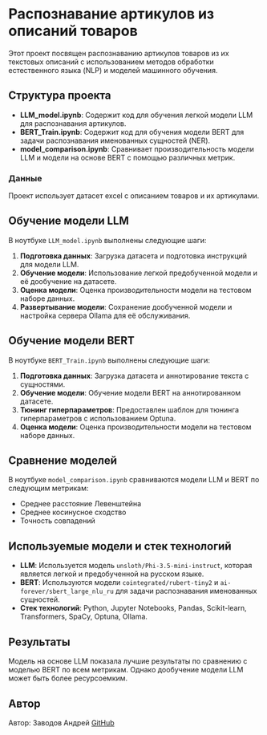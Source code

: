 # Распознавание артикулов из описаний товаров

Этот проект посвящен распознаванию артикулов товаров из их текстовых описаний с использованием методов обработки естественного языка (NLP) и моделей машинного обучения.

## Структура проекта

- **LLM_model.ipynb**: Содержит код для обучения легкой модели LLM для распознавания артикулов.
- **BERT_Train.ipynb**: Содержит код для обучения модели BERT для задачи распознавания именованных сущностей (NER).
- **model_comparison.ipynb**: Сравнивает производительность модели LLM и модели на основе BERT с помощью различных метрик.

### Данные

Проект использует датасет excel с описанием товаров и их артикулами.

## Обучение модели LLM

В ноутбуке `LLM_model.ipynb` выполнены следующие шаги:

1. **Подготовка данных**: Загрузка датасета и подготовка инструкций для модели LLM.
2. **Обучение модели**: Использование легкой предобученной модели и её дообучение на датасете.
3. **Оценка модели**: Оценка производительности модели на тестовом наборе данных.
4. **Развертывание модели**: Сохранение дообученной модели и настройка сервера Ollama для её обслуживания.

## Обучение модели BERT

В ноутбуке `BERT_Train.ipynb` выполнены следующие шаги:

1. **Подготовка данных**: Загрузка датасета и аннотирование текста с сущностями.
2. **Обучение модели**: Обучение модели BERT на аннотированном датасете.
3. **Тюнинг гиперпараметров**: Предоставлен шаблон для тюнинга гиперпараметров с использованием Optuna.
4. **Оценка модели**: Оценка производительности модели на тестовом наборе данных.

## Сравнение моделей

В ноутбуке `model_comparison.ipynb` сравниваются модели LLM и BERT по следующим метрикам:

- Среднее расстояние Левенштейна
- Среднее косинусное сходство
- Точность совпадений

## Используемые модели и стек технологий

- **LLM**: Используется модель `unsloth/Phi-3.5-mini-instruct`, которая является легкой и предобученной на русском языке.
- **BERT**: Используются модели `cointegrated/rubert-tiny2` и `ai-forever/sbert_large_nlu_ru` для задачи распознавания именованных сущностей.
- **Стек технологий**: Python, Jupyter Notebooks, Pandas, Scikit-learn, Transformers, SpaCy, Optuna, Ollama.

## Результаты

Модель на основе LLM показала лучшие результаты по сравнению с моделью BERT по всем метрикам. Однако дообучение модели LLM может быть более ресурсоемким.


## Автор

Автор: Заводов Андрей [GitHub](https://github.com/SleekVortex)

